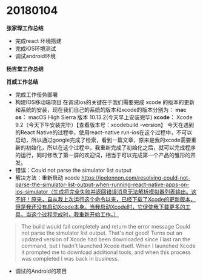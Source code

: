 # 20180104

**张家琛工作总结**
- 完成react 环境搭建
- 完成iOS环境测试
- 调试android环境



**杨吉堂工作总结**


**肖威工作总结**

- 完成工作任务部署
- 构建IOS移动端项目
在调试ios的关键在于我们需要完成 xcode 的版本的更新和系统的安装，现在我们自己的系统的版本和xcode的版本分别为：
**mac os：** macOS High Sierra 版本 10.13.2(今天早上安装完毕)
**xcode：** Xcode 9.2（今天下午安装完毕）【查看版本号：xcodebuild -version】
今天在遇到的React Native的过程中，使用react-native run-ios在这个过程中，不可以启动，所以通过google完成了检索，看到一篇文章，原来是我的xcode需要重新的初始化，所以在这个过程中，我重新完成了初始化之后，就可以完成程序的运行，同时修改了第一屏的欢迎词，相当于可以完成第一个产品的雏形的开发。
- 错误：Could not parse the simulator list output
- 解决方法：重新启动 xcode https://joelennon.com/resolving-could-not-parse-the-simulator-list-output-when-running-react-native-apps-on-ios-simulator（生成将完全失败并返回错误消息无法解析模拟器列表输出。这不好！原来，自从我上次运行这个命令以来，已经下载了Xcode的更新版本，但是我还没有启动Xcode本身。当我启动Xcode时，它促使我下载更多的工具，当这个过程完成时，我重新开始工作。）
>The build would fail completely and return the error message Could not parse the simulator list output. That's not good! Turns out an updated version of Xcode had been downloaded since I last ran the command, but I hadn't launched Xcode itself. When I launched Xcode it prompted me to download additional tools, and when this process was completed I was back in business.

- 调试的Android的项目
